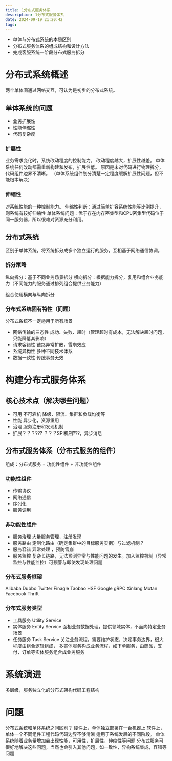```yaml
---
title: 1分布式服务体系
description: 1分布式服务体系
date: 2024-09-19 21:20:42
tags: 
---
```

- 单体与分布式系统的本质区别
- 分布式服务体系的组成结构和设计方法
- 完成客服系统一阶段分布式服务拆分

# 分布式系统概述
两个单体间通过网络交互，可认为是初步的分布式系统。

## 单体系统的问题
- 业务扩展性
- 性能伸缩性
- 代码复杂度

### 扩展性
业务需求变化时，系统改动程度的控制能力。
改动程度越大，扩展性越差。
单体系统任何改动都需重新构建和发布，扩展性低。
原因是未对代码进行物理拆分，代码组件边界不清晰。
（单体系统组件划分清楚一定程度缓解扩展性问题，但不能根本解决）

### 伸缩性
对系统性能的一种控制能力。
伸缩性判断：通过简单扩容系统性能等比例提升，则系统有较好伸缩性
单体系统问题：优于存在内存密集型和CPU密集型代码位于同一服务器，所以很难对资源充分利用。

## 分布式系统
区别于单体系统，将系统拆分成多个独立运行的服务，互相基于网络通信协调。

### 拆分策略
纵向拆分：基于不同业务场景拆分
横向拆分：根据能力拆分，复用和组合业务能力（不同能力的服务通过排列组合提供业务能力）

组合使用横向与纵向拆分

### 分布式系统固有特性（问题）
分布式系统不一定适用于所有场景
- 网络传输的三态性 
成功、失败、超时（管理超时有成本，无法解决超时问题，只能降低其影响）
- 请求容错性 
链路异常扩散，雪崩效应
- 系统异构性
多种不同技术体系
- 数据一致性
传统事务无效 

# 构建分布式服务体系

## 核心技术点（解决哪些问题）
- 可用
不可宕机
降级、限流、集群和负载均衡等
- 性能
异步化，资源重用
- 治理
服务注册和发现机制
- 扩展？？？???
？？？SPI机制???，异步消息

## 分布式服务体系（分布式服务的组件）
组成：分布式服务 = 功能性组件 + 非功能性组件
### 功能性组件
- 传输协议
- 网络通信
- 序列化
- 服务调用
### 非功能性组件
- 服务治理
大量服务管理，注册发现
- 服务路由
定制化路由（确定集群中的目标服务实例）与过滤机制？
- 服务容错
异常处理 ，预防雪崩
- 服务监控
复杂长链路，无法预测异常与性能问题的发生。加入监控机制（异常监控与性能监控）可预警与即使发现处理问题
### 分布式服务框架
Alibaba Dubbo
Twitter Finagle
Taobao HSF
Google gRPC
Xinlang Motan
Facebook Thrift
### 分布式服务类型
- 工具服务 Utility Service
- 实体服务 Entity Service
面相业务数据处理，提供领域实体，不面向特定业务场景
- 任务服务 Task Service
关注业务流程，需要维护状态，决定事务边界，很大程度由组合逻辑组成，
多实体服务构成业务流程，如下单服务，由商品，支付，订单等实体服务组合成业务服务

# 系统演进
多层级，服务独立化的分布式架构代码工程结构

# 问题
分布式系统和单体系统之间区别？
硬件上，单体独立部署在一台机器上
软件上，单体一个不同组件工程代码代码边界不够清晰
适用于系统发展的不同阶段。
单体系统随着业务量增加会出现性能，可用性，扩展性，伸缩性等问题
分布式服务可很好地解决这些问题，当然也会引入其他问题，如一致性，异构系统集成，容错等问题